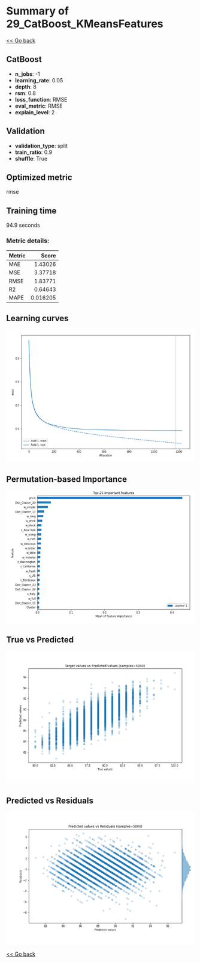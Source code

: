 # Summary of 29_CatBoost_KMeansFeatures

[<< Go back](../README.md)


## CatBoost
- **n_jobs**: -1
- **learning_rate**: 0.05
- **depth**: 8
- **rsm**: 0.8
- **loss_function**: RMSE
- **eval_metric**: RMSE
- **explain_level**: 2

## Validation
 - **validation_type**: split
 - **train_ratio**: 0.9
 - **shuffle**: True

## Optimized metric
rmse

## Training time

94.9 seconds

### Metric details:
| Metric   |    Score |
|:---------|---------:|
| MAE      | 1.43026  |
| MSE      | 3.37718  |
| RMSE     | 1.83771  |
| R2       | 0.64643  |
| MAPE     | 0.016205 |



## Learning curves
![Learning curves](learning_curves.png)

## Permutation-based Importance
![Permutation-based Importance](permutation_importance.png)
## True vs Predicted

![True vs Predicted](true_vs_predicted.png)


## Predicted vs Residuals

![Predicted vs Residuals](predicted_vs_residuals.png)



[<< Go back](../README.md)
